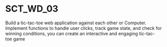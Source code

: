 # SCT_WD_03
Build a tic-tac-toe web application against each other or Computer.  Implement functions to handle user clicks, track game state, and check for winning conditions, you can create an interactive and engaging tic-tac-toe game
